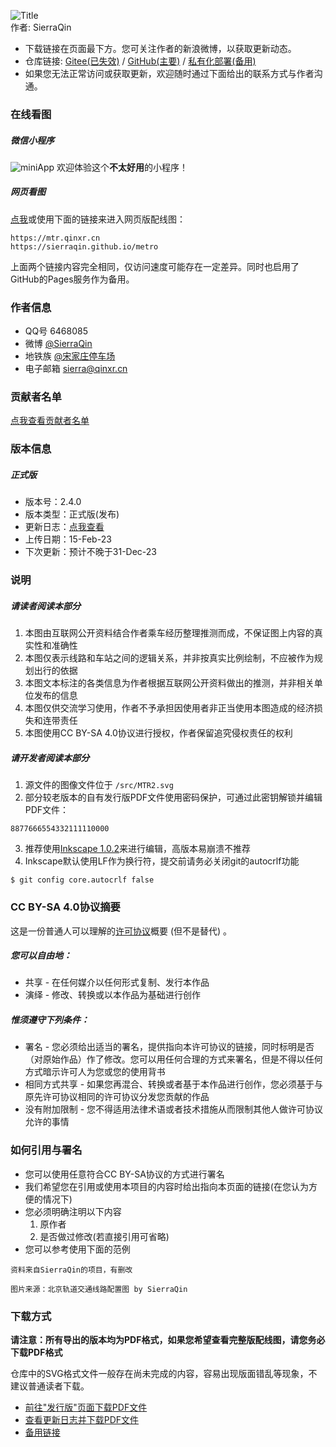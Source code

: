 ![Title](https://metro-1252278458.cos.ap-beijing.myqcloud.com/img/title.png "北京市轨道交通线路配置图")    
作者: SierraQin
- 下载链接在页面最下方。您可关注作者的新浪微博，以获取更新动态。
- 仓库链接: [Gitee(已失效)](https://gitee.com/SierraQin/metro) / [GitHub(主要)](https://github.com/SierraQin/metro) / [私有化部署(备用)](https://git.qinxr.cn/SierraQin/metro)
- 如果您无法正常访问或获取更新，欢迎随时通过下面给出的联系方式与作者沟通。


### 在线看图
##### 微信小程序
![miniApp](https://metro-1252278458.cos.ap-beijing.myqcloud.com/img/mtr.mp.miniApp.png "欢迎体验小程序看图")
欢迎体验这个**不太好用**的小程序！
##### 网页看图
[点我](https://mtr.qinxr.cn)或使用下面的链接来进入网页版配线图：

```
https://mtr.qinxr.cn
https://sierraqin.github.io/metro
```
上面两个链接内容完全相同，仅访问速度可能存在一定差异。同时也启用了GitHub的Pages服务作为备用。



### 作者信息
- QQ号 6468085
- 微博 [@SierraQin](http://weibo.com/u/5705742986)
- 地铁族 [@宋家庄停车场](http://www.ditiezu.com/space-uid-535347.html)
- 电子邮箱 sierra@qinxr.cn

### 贡献者名单
[点我查看贡献者名单](https://github.com/SierraQin/metro/blob/master/AUTHORS.md)

### 版本信息
##### 正式版
- 版本号：2.4.0
- 版本类型：正式版(发布)
- 更新日志：[点我查看](https://github.com/SierraQin/metro/blob/master/changeLog.md)
- 上传日期：15-Feb-23
- 下次更新：预计不晚于31-Dec-23


### 说明
##### 请读者阅读本部分
1. 本图由互联网公开资料结合作者乘车经历整理推测而成，不保证图上内容的真实性和准确性
2. 本图仅表示线路和车站之间的逻辑关系，并非按真实比例绘制，不应被作为规划出行的依据
3. 本图文本标注的各类信息为作者根据互联网公开资料做出的推测，并非相关单位发布的信息
4. 本图仅供交流学习使用，作者不予承担因使用者非正当使用本图造成的经济损失和连带责任
5. 本图使用CC BY-SA 4.0协议进行授权，作者保留追究侵权责任的权利
##### 请开发者阅读本部分
1. 源文件的图像文件位于 `/src/MTR2.svg` 
2. 部分较老版本的自有发行版PDF文件使用密码保护，可通过此密钥解锁并编辑PDF文件：
```
8877666554332111110000
```
3. 推荐使用[Inkscape 1.0.2](https://inkscape.org/release/inkscape-1.0.2/)来进行编辑，高版本易崩溃不推荐
4. Inkscape默认使用LF作为换行符，提交前请务必关闭git的autocrlf功能
```
$ git config core.autocrlf false
```

### CC BY-SA 4.0协议摘要
这是一份普通人可以理解的[许可协议](https://creativecommons.org/licenses/by-sa/4.0/deed.zh)概要 (但不是替代) 。
##### 您可以自由地：
- 共享 - 在任何媒介以任何形式复制、发行本作品
- 演绎 - 修改、转换或以本作品为基础进行创作
##### 惟须遵守下列条件：
- 署名 - 您必须给出适当的署名，提供指向本许可协议的链接，同时标明是否（对原始作品）作了修改。您可以用任何合理的方式来署名，但是不得以任何方式暗示许可人为您或您的使用背书
- 相同方式共享 - 如果您再混合、转换或者基于本作品进行创作，您必须基于与原先许可协议相同的许可协议分发您贡献的作品
- 没有附加限制 - 您不得适用法律术语或者技术措施从而限制其他人做许可协议允许的事情

### 如何引用与署名
- 您可以使用任意符合CC BY-SA协议的方式进行署名
- 我们希望您在引用或使用本项目的内容时给出指向本页面的链接(在您认为方便的情况下)
- 您必须明确注明以下内容
  1. 原作者
  2. 是否做过修改(若直接引用可省略)
- 您可以参考使用下面的范例
```
资料来自SierraQin的项目，有删改
```
```
图片来源：北京轨道交通线路配置图 by SierraQin
```


### 下载方式
**请注意：所有导出的版本均为PDF格式，如果您希望查看完整版配线图，请您务必下载PDF格式**

仓库中的SVG格式文件一般存在尚未完成的内容，容易出现版面错乱等现象，不建议普通读者下载。
- [前往"发行版"页面下载PDF文件](https://github.com/SierraQin/metro/releases)
- [查看更新日志并下载PDF文件](https://github.com/SierraQin/metro/blob/master/changeLog.md)
- [备用链接](https://git.qinxr.cn/SierraQin/metro/blob/master/changeLog.md)
